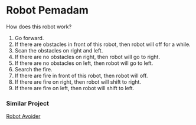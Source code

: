 # Robot Pemadam
How does this robot work?
1.  Go forward.
4.  If there are obstacles in front of this robot, then robot will off for a while.
5.  Scan the obstacles on right and left.
6.  If there are no obstacles on right, then robot will go to right.
7.  If there are no obstacles on left, then robot will go to left.
8.  Search the fire.
9.  If there are fire in front of this robot, then robot will off.
10.  If there are fire on right, then robot will shift to right.
11.  If there are fire on left, then robot will shift to left.

### Similar Project
[Robot Avoider](https://github.com/nokatotedo/robot-avoider)
